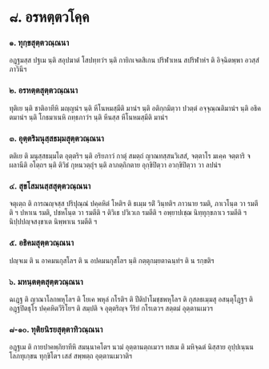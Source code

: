 <h1>๘. อรหตฺตวโคฺค</h1>
<h3>๑. ทุกฺขสุตฺตวณฺณนา</h3>
<p> อฎฺฐมสฺส ปฐเม นฺติ สอุปฆาตํ โสปทฺทวํฯ นฺติ กายิกเจตสิเกน ปริฬาเหน สปริฬาหํฯ ติ อิจฺฉิตพฺพา อวสฺสํภาวินีฯ</p>


<h3>๒. อรหตฺตสุตฺตวณฺณนา</h3>
<p> ทุติเย   นฺติ ชาติอาทีหิ มญฺญนํฯ นฺติ หีโนหมสฺมีติ มานํฯ นฺติ อติกฺกมิตฺวา ปวตฺตํ อจฺจุณฺณติมานํฯ นฺติ อธิคตมานํฯ นฺติ โกธมาเนหิ ถทฺธภาวํฯ นฺติ หีนสฺส หีโนหมสฺมีติ มานํฯ</p>


<h3>๓. อุตฺตริมนุสฺสธมฺมสุตฺตวณฺณนา</h3>
<p> ตติเย  ติ มนุสฺสธมฺมโต อุตฺตริฯ นฺติ อริยภาวํ กาตุํ สมตฺถํ ญาณทสฺสนวิเสสํ, จตฺตาโร มเคฺค จตฺตาริ จ ผลานีติ อโตฺถฯ นฺติ ติวิธํ กุหนวตฺถุํฯ นฺติ ลาภตฺถิกตาย อุกฺขิปิตฺวา อวกฺขิปิตฺวา วา ลปนํฯ</p>


<h3>๔. สุขโสมนสฺสสุตฺตวณฺณนา</h3>
<p> จตุเตฺถ ติ การณญฺจสฺส ปริปุณฺณํ ปคฺคหิตํ โหติฯ ติ ธเมฺม รติํ วินฺทติฯ ภาวนาย รมติ, ภาเวโนฺต วา รมตีติ ฯ ปหาเน รมติ, ปชหโนฺต วา รมตีติ ฯ ติวิเธ ปวิเวเก รมตีติ ฯ อพฺยาปเชฺฌ นิทฺทุกฺขภาเว รมตีติ ฯ นิปฺปปญฺจสงฺขาเต นิพฺพาเน รมตีติ ฯ</p>


<h3>๕. อธิคมสุตฺตวณฺณนา</h3>
<p> ปญฺจเม ติ น อาคมนกุสโลฯ ติ น อปคมนกุสโลฯ นฺติ กตฺตุกมฺยตาฉนฺทํฯ ติ น รกฺขติฯ</p>


<h3>๖. มหนฺตตฺตสุตฺตวณฺณนา</h3>
<p> ฉเฎฺฐ ติ ญาณาโลกพหุโลฯ ติ โยเค พหุลํ กโรติฯ ติ ปีติปาโมชฺชพหุโลฯ ติ  กุสลธเมฺมสุ อสนฺตุโฎฺฐฯ ติ อฎฺฐปิตธุโร ปคฺคหิตวีริโยฯ ติ สมฺปติ จ อุตฺตริญฺจ วีริยํ กโรเตวฯ สตฺตมํ อุตฺตานเมวฯ</p>


<h3>๘-๑๐. ทุติยนิรยสุตฺตาทิวณฺณนา</h3>
<p> อฎฺฐเม   ติ กายปาคพฺภิยาทีหิ สมนฺนาคโตฯ นวมํ อุตฺตานตฺถเมวฯ ทสเม ติ มหิจฺฉตํ นิสฺสาย อุปฺปเนฺนน โลภทุเกฺขน ทุกฺขิโตฯ เสสํ สพฺพตฺถ อุตฺตานเมวาติฯ</p>

</p>





